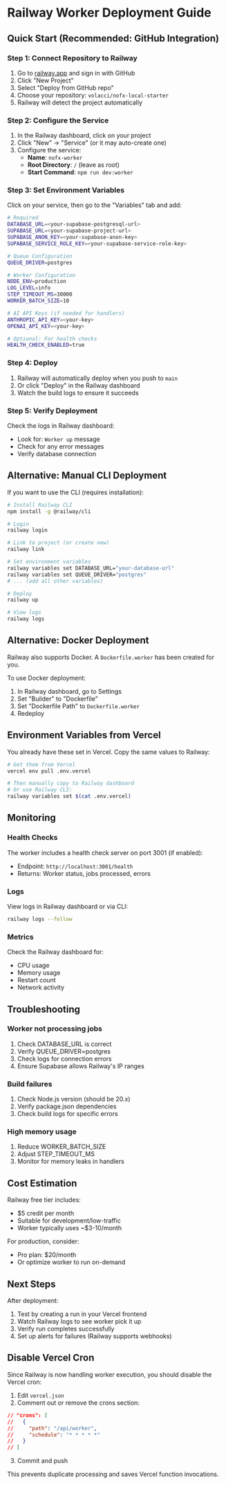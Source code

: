 # Railway Worker Deployment Guide

## Quick Start (Recommended: GitHub Integration)

### Step 1: Connect Repository to Railway

1. Go to [railway.app](https://railway.app) and sign in with GitHub
2. Click "New Project"
3. Select "Deploy from GitHub repo"
4. Choose your repository: `volacci/nofx-local-starter`
5. Railway will detect the project automatically

### Step 2: Configure the Service

1. In the Railway dashboard, click on your project
2. Click "New" → "Service" (or it may auto-create one)
3. Configure the service:
   - **Name**: `nofx-worker`
   - **Root Directory**: `/` (leave as root)
   - **Start Command**: `npm run dev:worker`

### Step 3: Set Environment Variables

Click on your service, then go to the "Variables" tab and add:

```bash
# Required
DATABASE_URL=<your-supabase-postgresql-url>
SUPABASE_URL=<your-supabase-project-url>
SUPABASE_ANON_KEY=<your-supabase-anon-key>
SUPABASE_SERVICE_ROLE_KEY=<your-supabase-service-role-key>

# Queue Configuration
QUEUE_DRIVER=postgres

# Worker Configuration  
NODE_ENV=production
LOG_LEVEL=info
STEP_TIMEOUT_MS=30000
WORKER_BATCH_SIZE=10

# AI API Keys (if needed for handlers)
ANTHROPIC_API_KEY=<your-key>
OPENAI_API_KEY=<your-key>

# Optional: For health checks
HEALTH_CHECK_ENABLED=true
```

### Step 4: Deploy

1. Railway will automatically deploy when you push to `main`
2. Or click "Deploy" in the Railway dashboard
3. Watch the build logs to ensure it succeeds

### Step 5: Verify Deployment

Check the logs in Railway dashboard:
- Look for: `Worker up` message
- Check for any error messages
- Verify database connection

## Alternative: Manual CLI Deployment

If you want to use the CLI (requires installation):

```bash
# Install Railway CLI
npm install -g @railway/cli

# Login
railway login

# Link to project (or create new)
railway link

# Set environment variables
railway variables set DATABASE_URL="your-database-url"
railway variables set QUEUE_DRIVER="postgres"
# ... (add all other variables)

# Deploy
railway up

# View logs
railway logs
```

## Alternative: Docker Deployment

Railway also supports Docker. A `Dockerfile.worker` has been created for you.

To use Docker deployment:
1. In Railway dashboard, go to Settings
2. Set "Builder" to "Dockerfile"
3. Set "Dockerfile Path" to `Dockerfile.worker`
4. Redeploy

## Environment Variables from Vercel

You already have these set in Vercel. Copy the same values to Railway:

```bash
# Get them from Vercel
vercel env pull .env.vercel

# Then manually copy to Railway dashboard
# Or use Railway CLI:
railway variables set $(cat .env.vercel)
```

## Monitoring

### Health Checks
The worker includes a health check server on port 3001 (if enabled):
- Endpoint: `http://localhost:3001/health`
- Returns: Worker status, jobs processed, errors

### Logs
View logs in Railway dashboard or via CLI:
```bash
railway logs --follow
```

### Metrics
Check the Railway dashboard for:
- CPU usage
- Memory usage  
- Restart count
- Network activity

## Troubleshooting

### Worker not processing jobs
1. Check DATABASE_URL is correct
2. Verify QUEUE_DRIVER=postgres
3. Check logs for connection errors
4. Ensure Supabase allows Railway's IP ranges

### Build failures
1. Check Node.js version (should be 20.x)
2. Verify package.json dependencies
3. Check build logs for specific errors

### High memory usage
1. Reduce WORKER_BATCH_SIZE
2. Adjust STEP_TIMEOUT_MS
3. Monitor for memory leaks in handlers

## Cost Estimation

Railway free tier includes:
- $5 credit per month
- Suitable for development/low-traffic
- Worker typically uses ~$3-10/month

For production, consider:
- Pro plan: $20/month
- Or optimize worker to run on-demand

## Next Steps

After deployment:
1. Test by creating a run in your Vercel frontend
2. Watch Railway logs to see worker pick it up
3. Verify run completes successfully
4. Set up alerts for failures (Railway supports webhooks)

## Disable Vercel Cron

Since Railway is now handling worker execution, you should disable the Vercel cron:

1. Edit `vercel.json`
2. Comment out or remove the crons section:
```json
// "crons": [
//   {
//     "path": "/api/worker",
//     "schedule": "* * * * *"
//   }
// ]
```
3. Commit and push

This prevents duplicate processing and saves Vercel function invocations.
